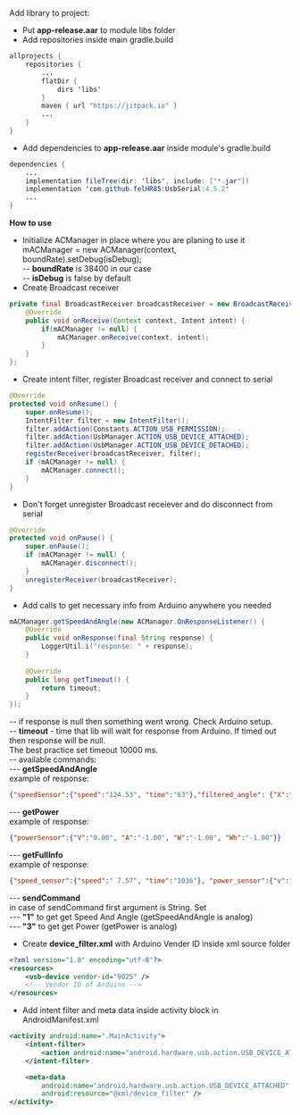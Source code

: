 Add library to project:
- Put <b>app-release.aar</b> to module libs folder
- Add repositories inside main gradle.build  <br>
``` java
allprojects {
    repositories {
        ...
        flatDir {
            dirs 'libs'
        }
        maven { url "https://jitpack.io" }
        ...
    }
}
```
- Add dependencies to <b>app-release.aar</b> inside module's gradle.build<br>
``` java
dependencies {
    ...
    implementation fileTree(dir: 'libs', include: ['*.jar'])
    implementation 'com.github.felHR85:UsbSerial:4.5.2'
    ...
}
````

<b>How to use</b><br>
- Initialize ACManager in place where you are planing to use it
mACManager = new ACManager(context, boundRate).setDebug(isDebug); <br>
-- <b>boundRate</b> is 38400 in our case<br>
-- <b>isDebug</b> is false by default<br>
- Create Broadcast receiver <br>
``` java
private final BroadcastReceiver broadcastReceiver = new BroadcastReceiver() {
    @Override
    public void onReceive(Context context, Intent intent) {
        if(mACManager != null) {
            mACManager.onReceive(context, intent);
        }
    }
};
```
- Create intent filter, register Broadcast receiver and connect to serial<br>
``` java
@Override
protected void onResume() {
    super.onResume();
    IntentFilter filter = new IntentFilter();
    filter.addAction(Constants.ACTION_USB_PERMISSION);
    filter.addAction(UsbManager.ACTION_USB_DEVICE_ATTACHED);
    filter.addAction(UsbManager.ACTION_USB_DEVICE_DETACHED);
    registerReceiver(broadcastReceiver, filter);
    if (mACManager != null) {
        mACManager.connect();
    }
}
```
- Don't forget unregister Broadcast receiever and do disconnect from serial<br>
``` java
@Override
protected void onPause() {
    super.onPause();
    if (mACManager != null) {
        mACManager.disconnect();
    }
    unregisterReceiver(broadcastReceiver);
}
```
- Add calls to get necessary info from Arduino anywhere you needed <br>
``` java
mACManager.getSpeedAndAngle(new ACManager.OnResponseListener() {
    @Override
    public void onResponse(final String response) {
        LoggerUtil.i("response: " + response);
    }
    
    @Override
    public long getTimeout() {
        return timeout;
    }
});
```
-- if response is null then something went wrong. Check Arduino setup.<br>
-- <b>timeout</b> - time that lib will wait for response from Arduino. If timed out then response will be null.<br> The best practice set timeout 10000 ms.<br>
-- available commands: <br>
--- <b>getSpeedAndAngle</b> <br>
example of response: 
``` json 
{"speedSensor":{"speed":"124.53", "time":"63"},"filtered_angle": {"X":"-43.00", "Y":"0.03", "Z":"0.00"}} 
```
--- <b>getPower</b> <br>
example of response: 
``` json 
{"powerSensor":{"V":"0.00", "A":"-1.00", "W":"-1.00", "Wh":"-1.00"}} 
```
--- <b>getFullInfo</b><br>
example of response: 
``` json
{"speed_sensor":{"speed":" 7.57", "time":"1036"}, "power_sensor":{"v":"0.00", "a":"-1.00", "w":"-1.00", "wh":"-1.00"}, "filtered_angle":{"x":"0.59", "y":"-5.83", "z":"-0.15"}}
```
--- <b>sendCommand</b> <br>
in case of sendCommand first argument is String. Set<br>
--- <b>"1"</b> to get get Speed And Angle (getSpeedAndAngle is analog)<br>
--- <b>"3"</b> to get get Power (getPower is analog)<br>
- Create <b>device_filter.xml</b> with Arduino Vender ID inside xml source folder <br>
``` xml
<?xml version="1.0" encoding="utf-8"?>
<resources>
    <usb-device vendor-id="9025" />
    <!-- Vendor ID of Arduino -->
</resources>
```
- Add intent filter and meta data inside activity block in AndroidManifest.xml<br>
``` xml
<activity android:name=".MainActivity">
    <intent-filter>
        <action android:name="android.hardware.usb.action.USB_DEVICE_ATTACHED" />
    </intent-filter>

    <meta-data
        android:name="android.hardware.usb.action.USB_DEVICE_ATTACHED"
        android:resource="@xml/device_filter" />
</activity>
```

